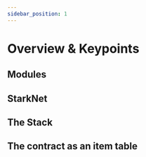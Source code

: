 ```yaml
---
sidebar_position: 1
---
```


# Overview & Keypoints


## Modules



## StarkNet

## The Stack

## The contract as an item table